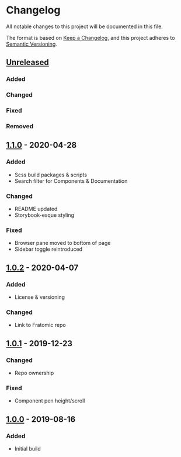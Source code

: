 # Changelog
All notable changes to this project will be documented in this file.

The format is based on [Keep a Changelog](https://keepachangelog.com/en/1.0.0/),
and this project adheres to [Semantic Versioning](https://semver.org/spec/v2.0.0.html).

## [Unreleased]
### Added

### Changed

### Fixed

### Removed

## [1.1.0] - 2020-04-28
### Added
- Scss build packages & scripts
- Search filter for Components & Documentation

### Changed
- README updated
- Storybook-esque styling

### Fixed
- Browser pane moved to bottom of page
- Sidebar toggle reintroduced

## [1.0.2] - 2020-04-07
### Added
- License & versioning

### Changed
- Link to Fratomic repo

## [1.0.1] - 2019-12-23
### Changed
- Repo ownership

### Fixed
- Component pen height/scroll

## [1.0.0] - 2019-08-16
### Added
- Initial build

[Unreleased]: https://github.com/ninety-six/mono-fractal/compare/v1.1.0...HEAD
[1.1.0]: https://github.com/ninety-six/mono-fractal/releases/tag/v1.1.0
[1.0.2]: https://github.com/ninety-six/mono-fractal/releases/tag/v1.0.2
[1.0.1]: https://github.com/ninety-six/mono-fractal/releases/tag/v1.0.1
[1.0.0]: https://github.com/ninety-six/mono-fractal/releases/tag/v1.0.0